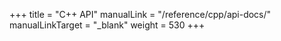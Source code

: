 +++
title = "C++ API"
manualLink = "/reference/cpp/api-docs/"
manualLinkTarget = "_blank"
weight = 530
+++
